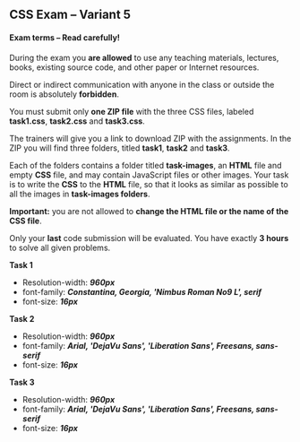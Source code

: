 ## CSS Exam – Variant 5

#### Exam terms – Read carefully!

During the exam you **are allowed** to use any teaching materials, lectures, books, existing source code, and other paper or Internet resources.

Direct or indirect communication with anyone in the class or outside the room is absolutely **forbidden**.

You must submit only **one ZIP file** with the three CSS files, labeled **task1.css**, **task2.css** and **task3.css**.

The trainers will give you a link to download ZIP with the assignments. In the ZIP you will find three folders, titled **task1**, **task2** and **task3**.

Each of the folders contains a folder titled **task-images**, an **HTML** file and empty **CSS** file, and may contain JavaScript files or other images. Your task is to write the **CSS** to the **HTML** file, so that it looks as similar as possible to all the images in **task-images folders**.

**Important:** you are not allowed to **change the HTML file or the name of the CSS file**.

Only your **last** code submission will be evaluated. You have exactly **3 hours** to solve all given problems.

**Task 1**
  * Resolution-width: ***960px***
  * font-family: ***Constantina, Georgia, 'Nimbus Roman No9 L', serif***
  * font-size: ***16px***

**Task 2**
  * Resolution-width: ***960px***
  * font-family: ***Arial, 'DejaVu Sans', 'Liberation Sans', Freesans, sans-serif***
  * font-size: ***16px***
  
**Task 3**
  * Resolution-width: ***960px***
  * font-family: ***Arial, 'DejaVu Sans', 'Liberation Sans', Freesans, sans-serif***
  * font-size: ***16px***
